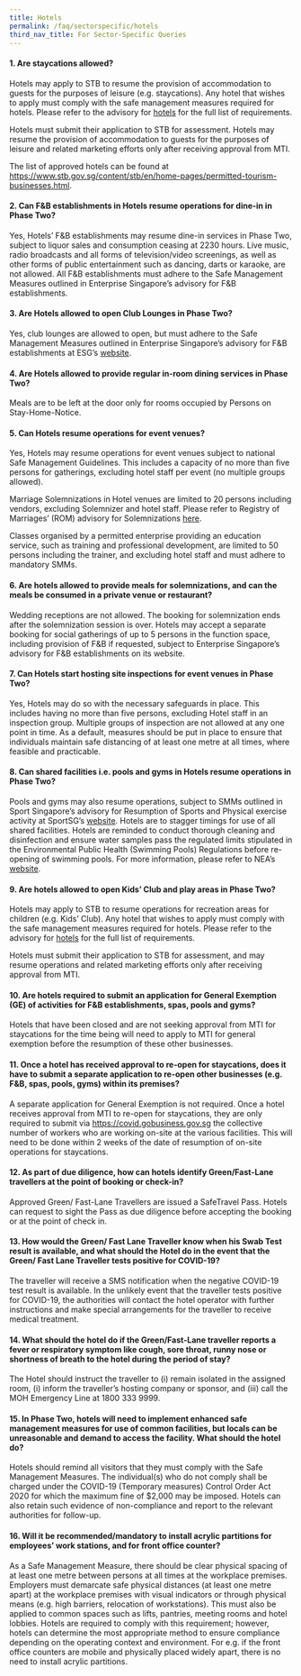 ```yaml
---
title: Hotels
permalink: /faq/sectorspecific/hotels
third_nav_title: For Sector-Specific Queries
---
```


#### **1. Are staycations allowed?**
Hotels may apply to STB to resume the provision of accommodation to guests for the purposes of leisure (e.g. staycations). Any hotel that wishes to apply must comply with the safe management measures required for hotels. Please refer to the advisory for <a href="https://www.stb.gov.sg/content/stb/en/home-pages/advisory-for-hotels.html" target="_blank">hotels</a> for the full list of requirements.

Hotels must submit their application to STB for assessment. Hotels may resume the provision of accommodation to guests for the purposes of leisure and related marketing efforts only after receiving approval from MTI. 

The list of approved hotels can be found at <a href="https://www.stb.gov.sg/content/stb/en/home-pages/permitted-tourism-businesses.html">https://www.stb.gov.sg/content/stb/en/home-pages/permitted-tourism-businesses.html</a>.

#### **2. Can F&B establishments in Hotels resume operations for dine-in in Phase Two?**
Yes, Hotels’ F&B establishments may resume dine-in services in Phase Two, subject to liquor sales and consumption ceasing at 2230 hours. Live music, radio broadcasts and all forms of television/video screenings, as well as other forms of public entertainment such as dancing, darts or karaoke, are not allowed. All F&B establishments must adhere to the Safe Management Measures outlined in Enterprise Singapore’s advisory for F&B establishments.

#### **3. Are Hotels allowed to open Club Lounges in Phase Two?**
Yes, club lounges are allowed to open, but must adhere to the Safe Management Measures outlined in Enterprise Singapore’s advisory for F&B establishments at ESG’s <a href="https://www.enterprisesg.gov.sg/-/media/esg/files/media-centre/media-releases/2020/jun-2020/fnb-advisory_16-june-2020/safe-management-measures-for-fb-reopening.pdf" target="_blank">website</a>.

#### **4. Are Hotels allowed to provide regular in-room dining services in Phase Two?**
Meals are to be left at the door only for rooms occupied by Persons on Stay-Home-Notice.

#### **5. Can Hotels resume operations for event venues?**
Yes, Hotels may resume operations for event venues subject to national Safe Management Guidelines. This includes a capacity of no more than five persons for gatherings, excluding hotel staff per event (no multiple groups allowed).

Marriage Solemnizations in Hotel venues are limited to 20 persons including vendors, excluding Solemnizer and hotel staff. Please refer to Registry of Marriages’ (ROM) advisory for Solemnizations <a href="https://www.rom.gov.sg/images/ROM_infographic.jpg" target="_blank">here</a>.

Classes organised by a permitted enterprise providing an education service, such as training and professional development, are limited to 50 persons including the trainer, and excluding hotel staff and must adhere to mandatory SMMs.

#### **6. Are hotels allowed to provide meals for solemnizations, and can the meals be consumed in a private venue or restaurant?**
Wedding receptions are not allowed. The booking for solemnization ends after the solemnization session is over. Hotels may accept a separate booking for social gatherings of up to 5 persons in the function space, including provision of F&B if requested, subject to Enterprise Singapore’s advisory for F&B establishments on its website.

#### **7. Can Hotels start hosting site inspections for event venues in Phase Two?**
Yes, Hotels may do so with the necessary safeguards in place. This includes having no more than five persons, excluding Hotel staff in an inspection group. Multiple groups of inspection are not allowed at any one point in time. As a default, measures should be put in place to ensure that individuals maintain safe distancing of at least one metre at all times, where feasible and practicable.

#### **8. Can shared facilities i.e. pools and gyms in Hotels resume operations in Phase Two?**
Pools and gyms may also resume operations, subject to SMMs outlined in Sport Singapore’s advisory for Resumption of Sports and Physical exercise activity at SportSG’s <a href="https://www.myactivesg.com/read/2020/6/covid19-latest-updates" target="_blank">website</a>. Hotels are to stagger timings for use of all shared facilities. Hotels are reminded to conduct thorough cleaning and disinfection and ensure water samples pass the regulated limits stipulated in the Environmental Public Health (Swimming Pools) Regulations before re-opening of swimming pools. For more information, please refer to NEA’s <a href="https://www.nea.gov.sg/our-services/pollution-control/water-quality/swimming-pools" target="_blank">website</a>.

#### **9. Are hotels allowed to open Kids’ Club and play areas in Phase Two?**
Hotels may apply to STB to resume operations for recreation areas for children (e.g. Kids’ Club). Any hotel that wishes to apply must comply with the safe management measures required for hotels. Please refer to the advisory for <a href="https://www.stb.gov.sg/content/stb/en/home-pages/advisory-for-hotels.html" target="_blank">hotels</a> for the full list of requirements.

Hotels must submit their application to STB for assessment, and may resume operations and related marketing efforts only after receiving approval from MTI.

#### **10. Are hotels required to submit an application for General Exemption (GE) of activities for F&B establishments, spas, pools and gyms?**
Hotels that have been closed and are not seeking approval from MTI for staycations for the time being will need to apply to MTI for general exemption before the resumption of these other businesses.

#### **11. Once a hotel has received approval to re-open for staycations, does it have to submit a separate application to re-open other businesses (e.g. F&B, spas, pools, gyms) within its premises?**
A separate application for General Exemption is not required. Once a hotel receives approval from MTI to re-open for staycations, they are only required to submit via https://covid.gobusiness.gov.sg the collective number of workers who are working on-site at the various facilities. This will need to be done within 2 weeks of the date of resumption of on-site operations for staycations.

#### **12. As part of due diligence, how can hotels identify Green/Fast-Lane travellers at the point of booking or check-in?**
Approved Green/ Fast-Lane Travellers are issued a SafeTravel Pass. Hotels can request to sight the Pass as due diligence before accepting the booking or at the point of check in.

#### **13. How would the Green/ Fast Lane Traveller know when his Swab Test result is available, and what should the Hotel do in the event that the Green/ Fast Lane Traveller tests positive for COVID-19?**
The traveller will receive a SMS notification when the negative COVID-19 test result is available. In the unlikely event that the traveller tests positive for COVID-19, the authorities will contact the hotel operator with further instructions and make special arrangements for the traveller to receive medical treatment.

#### **14. What should the hotel do if the Green/Fast-Lane traveller reports a fever or respiratory symptom like cough, sore throat, runny nose or shortness of breath to the hotel during the period of stay?**
The Hotel should instruct the traveller to (i) remain isolated in the assigned room, (i) inform the traveller’s hosting company or sponsor, and (iii) call the MOH Emergency Line at 1800 333 9999.

#### **15. In Phase Two, hotels will need to implement enhanced safe management measures for use of common facilities, but locals can be unreasonable and demand to access the facility. What should the hotel do?**
Hotels should remind all visitors that they must comply with the Safe Management Measures. The individual(s) who do not comply shall be charged under the COVID-19 (Temporary measures) Control Order Act 2020 for which the maximum fine of $2,000 may be imposed. Hotels can also retain such evidence of non-compliance and report to the relevant authorities for follow-up.

#### **16. Will it be recommended/mandatory to install acrylic partitions for employees’ work stations, and for front office counter?**
As a Safe Management Measure, there should be clear physical spacing of at least one metre between persons at all times at the workplace premises. Employers must demarcate safe physical distances (at least one metre apart) at the workplace premises with visual indicators or through physical means (e.g. high barriers, relocation of workstations). This must also be applied to common spaces such as lifts, pantries, meeting rooms and hotel lobbies. Hotels are required to comply with this requirement; however, hotels can determine the most appropriate method to ensure compliance depending on the operating context and environment. For e.g. if the front office counters are mobile and physically placed widely apart, there is no need to install acrylic partitions.